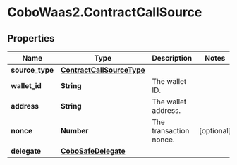 # CoboWaas2.ContractCallSource

## Properties

Name | Type | Description | Notes
------------ | ------------- | ------------- | -------------
**source_type** | [**ContractCallSourceType**](ContractCallSourceType.md) |  | 
**wallet_id** | **String** | The wallet ID. | 
**address** | **String** | The wallet address. | 
**nonce** | **Number** | The transaction nonce. | [optional] 
**delegate** | [**CoboSafeDelegate**](CoboSafeDelegate.md) |  | 


